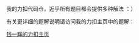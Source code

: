 我的力扣代码仓，近乎所有题目都会提供多种解法 ：）

有关更详细的题解说明请访问我的力扣主页中的题解：

[钱一辉的力扣主页](https://leetcode-cn.com/u/617076674/)
